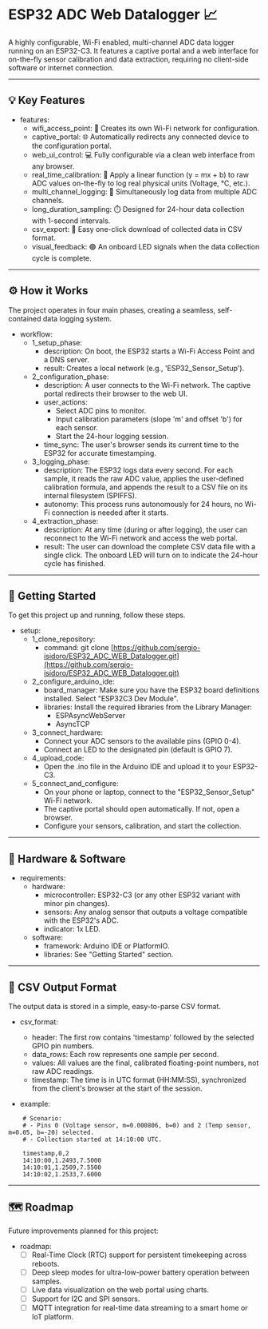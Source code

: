 #  ESP32 ADC Web Datalogger 📈

A highly configurable, Wi-Fi enabled, multi-channel ADC data logger running on an ESP32-C3. It features a captive portal and a web interface for on-the-fly sensor calibration and data extraction, requiring no client-side software or internet connection.

---

## 💡 Key Features

- features:
    - wifi_access_point: 📶 Creates its own Wi-Fi network for configuration.
    - captive_portal: 🌐 Automatically redirects any connected device to the configuration portal.
    - web_ui_control: 💻 Fully configurable via a clean web interface from any browser.
    - real_time_calibration: 🔧 Apply a linear function (y = mx + b) to raw ADC values on-the-fly to log real physical units (Voltage, °C, etc.).
    - multi_channel_logging: 🔢 Simultaneously log data from multiple ADC channels.
    - long_duration_sampling: ⏱️ Designed for 24-hour data collection with 1-second intervals.
    - csv_export: 📄 Easy one-click download of collected data in CSV format.
    - visual_feedback: 🟢 An onboard LED signals when the data collection cycle is complete.

---

## ⚙️ How it Works

The project operates in four main phases, creating a seamless, self-contained data logging system.

- workflow:
    - 1_setup_phase:
        - description: On boot, the ESP32 starts a Wi-Fi Access Point and a DNS server.
        - result: Creates a local network (e.g., 'ESP32_Sensor_Setup').
    - 2_configuration_phase:
        - description: A user connects to the Wi-Fi network. The captive portal redirects their browser to the web UI.
        - user_actions:
            - Select ADC pins to monitor.
            - Input calibration parameters (slope 'm' and offset 'b') for each sensor.
            - Start the 24-hour logging session.
        - time_sync: The user's browser sends its current time to the ESP32 for accurate timestamping.
    - 3_logging_phase:
        - description: The ESP32 logs data every second. For each sample, it reads the raw ADC value, applies the user-defined calibration formula, and appends the result to a CSV file on its internal filesystem (SPIFFS).
        - autonomy: This process runs autonomously for 24 hours, no Wi-Fi connection is needed after it starts.
    - 4_extraction_phase:
        - description: At any time (during or after logging), the user can reconnect to the Wi-Fi network and access the web portal.
        - result: The user can download the complete CSV data file with a single click. The onboard LED will turn on to indicate the 24-hour cycle has finished.

---

## 🚀 Getting Started

To get this project up and running, follow these steps.

- setup:
    - 1_clone_repository:
        - command: git clone [https://github.com/sergio-isidoro/ESP32_ADC_WEB_Datalogger.git](https://github.com/sergio-isidoro/ESP32_ADC_WEB_Datalogger.git)
    - 2_configure_arduino_ide:
        - board_manager: Make sure you have the ESP32 board definitions installed. Select "ESP32C3 Dev Module".
        - libraries: Install the required libraries from the Library Manager:
            - ESPAsyncWebServer
            - AsyncTCP
    - 3_connect_hardware:
        - Connect your ADC sensors to the available pins (GPIO 0-4).
        - Connect an LED to the designated pin (default is GPIO 7).
    - 4_upload_code:
        - Open the .ino file in the Arduino IDE and upload it to your ESP32-C3.
    - 5_connect_and_configure:
        - On your phone or laptop, connect to the "ESP32_Sensor_Setup" Wi-Fi network.
        - The captive portal should open automatically. If not, open a browser.
        - Configure your sensors, calibration, and start the collection.

---

## 🔌 Hardware & Software

- requirements:
    - hardware:
        -  microcontroller: ESP32-C3 (or any other ESP32 variant with minor pin changes).
        - sensors: Any analog sensor that outputs a voltage compatible with the ESP32's ADC.
        - indicator: 1x LED.
    - software:
        - framework: Arduino IDE or PlatformIO.
        - libraries: See "Getting Started" section.

---

## 📄 CSV Output Format

The output data is stored in a simple, easy-to-parse CSV format.

- csv_format:
    - header: The first row contains 'timestamp' followed by the selected GPIO pin numbers.
    - data_rows: Each row represents one sample per second.
    - values: All values are the final, calibrated floating-point numbers, not raw ADC readings.
    - timestamp: The time is in UTC format (HH:MM:SS), synchronized from the client's browser at the start of the session.

- example:
```
    # Scenario:
    # - Pins 0 (Voltage sensor, m=0.000806, b=0) and 2 (Temp sensor, m=0.05, b=-20) selected.
    # - Collection started at 14:10:00 UTC.

    timestamp,0,2
    14:10:00,1.2493,7.5000
    14:10:01,1.2509,7.5500
    14:10:02,1.2533,7.6000
```

---

## 🗺️ Roadmap

Future improvements planned for this project:

- roadmap:
    - [ ] Real-Time Clock (RTC) support for persistent timekeeping across reboots.
    - [ ] Deep sleep modes for ultra-low-power battery operation between samples.
    - [ ] Live data visualization on the web portal using charts.
    - [ ] Support for I2C and SPI sensors.
    - [ ] MQTT integration for real-time data streaming to a smart home or IoT platform.
